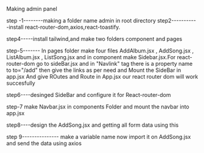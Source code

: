 Making admin panel

step -1--------making a folder name admin in root directory 
step2-----------install react-router-dom,axios,react-toastify.

step4-----install tailwind,and make two folders component and pages 

step-5------- In pages folder make four files  AddAlbum.jsx , AddSong.jsx , ListAlbum.jsx , ListSong.jsx and in component make Sidebar.jsx.For react-router-dom  go to sideBar.jsx and in "Navlink" tag there is a property name to to="/add" then give the links as per need and Mount the SideBar in app.jsx And give ROutes and Route in App.jsx our react router dom will work succesfully

step6----desinged SideBar and configure it for React-router-dom

step-7 make Navbar.jsx in components Folder and mount the navbar into app.jsx

step8----design the AddSong.jsx and getting all form data using this
<!-- onChange={(e) => setName(e.target.value)} value={name} -->

step 9--------------- make a variable name <!-- export const url = 'http://localhost:4000' -->
now import it on AddSong.jsx and send the data using axios  <!--const response = await axios.post(`${url}/api/song/add`,formData) --->